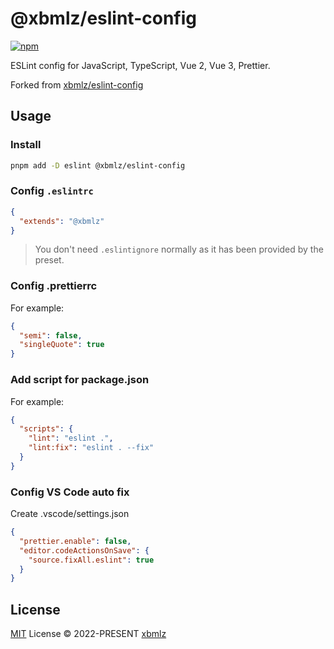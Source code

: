 # @xbmlz/eslint-config

[![npm](https://img.shields.io/npm/v/@xbmlz/eslint-config?color=a1b858&label=)](https://npmjs.com/package/@xbmlz/eslint-config)

ESLint config for JavaScript, TypeScript, Vue 2, Vue 3, Prettier.

Forked from [xbmlz/eslint-config](https://github.com/antfu/eslint-config)


## Usage

### Install

```bash
pnpm add -D eslint @xbmlz/eslint-config
```

### Config `.eslintrc`

```json
{
  "extends": "@xbmlz"
}
```

> You don't need `.eslintignore` normally as it has been provided by the preset.

### Config .prettierrc

For example:

```json
{
  "semi": false,
  "singleQuote": true
}
```

### Add script for package.json

For example:

```json
{
  "scripts": {
    "lint": "eslint .",
    "lint:fix": "eslint . --fix"
  }
}
```

### Config VS Code auto fix

Create .vscode/settings.json

```json
{
  "prettier.enable": false,
  "editor.codeActionsOnSave": {
    "source.fixAll.eslint": true
  }
}
```

## License

[MIT](./LICENSE) License &copy; 2022-PRESENT [xbmlz](https://github.com/xbmlz)
